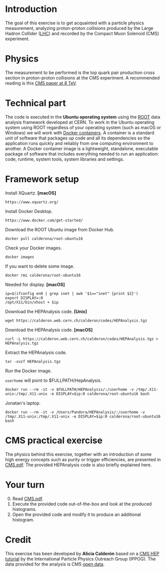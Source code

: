 # Introduction

The goal of this exercise is to get acquainted with a particle physics measurement, analyzing proton-proton collisions produced by the Large Hadron Collider ([LHC](https://www.lhc-closer.es/)) and recorded by the Compact Muon Solenoid (CMS) experiment.

# Physics

The measurement to be performed is the top quark pair production cross section in proton-proton collisions at the CMS experiment. A recommended reading is this [CMS paper at 8 TeV](https://link.springer.com/article/10.1007/JHEP02(2014)024).

# Technical part

The code is executed in the **Ubuntu operating system** using the [ROOT](https://root.cern/) data analysis framework developed at CERN. To work in the Ubuntu operating system using ROOT regardless of your operating system (such as macOS or Windows) we will work with [Docker containers](https://www.docker.com/resources/what-container/). A container is a standard unit of software that packages up code and all its dependencies so the application runs quickly and reliably from one computing environment to another. A Docker container image is a lightweight, standalone, executable package of software that includes everything needed to run an application: code, runtime, system tools, system libraries and settings.

# Framework setup

Install XQuartz. **[macOS]**

    https://www.xquartz.org/

Install Docker Desktop.

    https://www.docker.com/get-started/

Download the ROOT Ubuntu image from Docker Hub.

    docker pull calderona/root-ubuntu16

Check your Docker images.

    docker images

If you want to delete some image.

    docker rmi calderona/root-ubuntu16

Needed for display. **[macOS]**

    ip=$(ifconfig en0 | grep inet | awk '$1=="inet" {print $2}')
    export DISPLAY=:0
    /opt/X11/bin/xhost + $ip

Download the HEPAnalysis code. **[Unix]**

    wget https://calderon.web.cern.ch/calderon/codes/HEPAnalysis.tgz

Download the HEPAnalysis code. **[macOS]**

    curl -L https://calderon.web.cern.ch/calderon/codes/HEPAnalysis.tgz > HEPAnalysis.tgz

Extract the HEPAnalysis code.

    tar -xvzf HEPAnalysis.tgz

Run the Docker image.

`userhome` will point to $FULLPATH/HepAnalysis.

    docker run --rm -it -v $FULLPATH/HEPAnalysis/:/userhome -v /tmp/.X11-unix:/tmp/.X11-unix -e DISPLAY=$ip:0 calderona/root-ubuntu16 bash

Jonatan's laptop.

    docker run --rm -it -v /Users/Pandora/HEPAnalysis/:/userhome -v /tmp/.X11-unix:/tmp/.X11-unix -e DISPLAY=$ip:0 calderona/root-ubuntu16 bash

# CMS practical exercise

The physics behind this exercise, together with an introduction of some high energy concepts such as purity or trigger efficiencies, are presented in [CMS.pdf](https://github.com/piedraj/instructions/blob/master/CMS.pdf). The provided HEPAnalysis code is also briefly explained here.

# Your turn

0. Read [CMS.pdf](https://github.com/piedraj/instructions/blob/master/CMS.pdf).
1. Execute the provided code out-of-the-box and look at the produced histograms.
2. Open the provided code and modify it to produce an additional histogram.

# Credit

This exercise has been developed by **Alicia Calderón** based on a [CMS HEP tutorial](https://ippog-static.web.cern.ch/ippog-static/resources/2012/cms-hep-tutorial.html) by the International Particle Physics Outreach Group (IPPOG). The data provided for the analysis is CMS [open data](https://opendata.cern.ch/).
